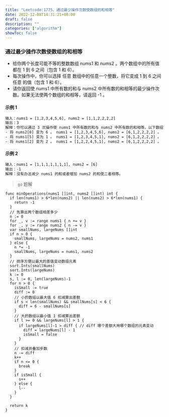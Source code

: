 ```yaml
---
title: "Leetcode:1775、通过最少操作次数使数组的和相等"
date: 2022-12-08T14:31:21+08:00
draft: false
description: ""
categories: ["algorithm"]
showToc: false
---
```


### 通过最少操作次数使数组的和相等
- 给你两个长度可能不等的整数数组 nums1 和 nums2 。两个数组中的所有值都在 1 到 6 之间（包含 1 和 6）。
- 每次操作中，你可以选择 任意 数组中的任意一个整数，将它变成 1 到 6 之间 任意 的值（包含 1 和 6）。
- 请你返回使 nums1 中所有数的和与 nums2 中所有数的和相等的最少操作次数。如果无法使两个数组的和相等，请返回 -1 。

#### 示例 1
```txt
输入：nums1 = [1,2,3,4,5,6], nums2 = [1,1,2,2,2,2]
输出：3
解释：你可以通过 3 次操作使 nums1 中所有数的和与 nums2 中所有数的和相等。以下数组下标都从 0 开始。
- 将 nums2[0] 变为 6 。 nums1 = [1,2,3,4,5,6], nums2 = [6,1,2,2,2,2] 。
- 将 nums1[5] 变为 1 。 nums1 = [1,2,3,4,5,1], nums2 = [6,1,2,2,2,2] 。
- 将 nums1[2] 变为 2 。 nums1 = [1,2,2,4,5,1], nums2 = [6,1,2,2,2,2] 。
```

#### 示例 2
```txt
输入：nums1 = [1,1,1,1,1,1,1], nums2 = [6]
输出：-1
解释：没有办法减少 nums1 的和或者增加 nums2 的和使二者相等。
```

> `go` 题解
```golang
func minOperations(nums1 []int, nums2 []int) int {
  if len(nums1) > 6*len(nums2) || len(nums2) > 6*len(nums1) {
    return -1
  }
  // 先算出两个数组相差多少
  n := 0
  for _, v := range nums1 { n += v }
  for _, v := range nums2 { n -= v }
  var smallNums, largeNums []int
  if n > 0 {
    smallNums, largeNums = nums2, nums1
  } else {
    n *= -1
    smallNums, largeNums = nums1, nums2
  }
  // 排序方便以最大的差值变动数组元素
  sort.Ints(smallNums)
  sort.Ints(largeNums)
  k := 0
  s, l := 0, len(largeNums)-1
  for n > 0 {
    isSmall := true
    diff := 0
    // 小的数组以最大值 6 扣减算出差额
    if s < len(smallNums) && smallNums[s] < 6 {
      diff = 6 - smallNums[s]
    }
    // 大的数组以最小值 1 扣减算出差额
    if l >= 0 && largeNums[l] > 1 {
      if largeNums[l]-1 > diff { // diff 哪个差额大用哪个数组的元素变动
        diff = largeNums[l] - 1 
        isSmall = false
      }
    }
    // 扣减并叠加步数
    n -= diff
    k++
    if n <= 0 {
      break
    }
    if isSmall {
      s++
    } else {
      l--
    }
  }
  
  return k
}

```